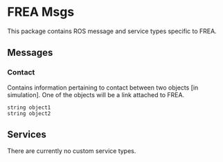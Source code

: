 # FREA Msgs

This package contains ROS message and service types specific to FREA.

## Messages

### Contact

Contains information pertaining to contact between two objects [in simulation]. One of the objects will be a link attached to FREA.

```
string object1
string object2
```

## Services

There are currently no custom service types.
